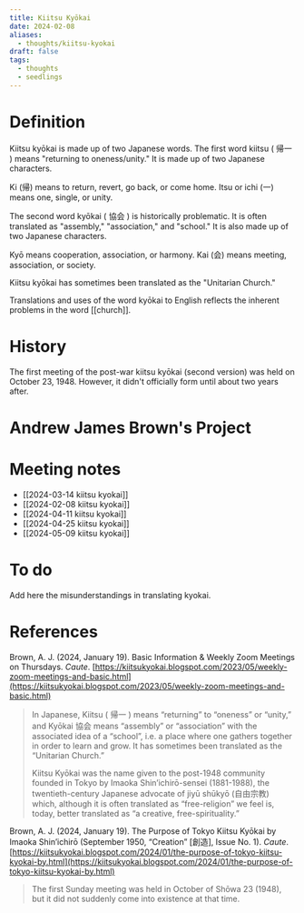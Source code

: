 ```yaml
---
title: Kiitsu Kyōkai
date: 2024-02-08
aliases:
  - thoughts/kiitsu-kyokai
draft: false
tags:
  - thoughts
  - seedlings
---
```

# Definition

Kiitsu kyōkai is made up of two Japanese words. The first word kiitsu ( 帰一 ) means "returning to oneness/unity." It is made up of two Japanese characters.

Ki (帰) means to return, revert, go back, or come home.
Itsu or ichi (一) means one, single, or unity.

The second word kyōkai ( 協会 ) is historically problematic. It is often translated as "assembly," "association," and "school." It is also made up of two Japanese characters.

Kyō means cooperation, association, or harmony.
Kai (会) means meeting, association, or society.

Kiitsu kyōkai has sometimes been translated as the "Unitarian Church."

Translations and uses of the word kyōkai to English reflects the inherent problems in the word [[church]].

# History

The first meeting of the post-war kiitsu kyōkai (second version) was held on October 23, 1948. However, it didn't officially form until about two years after.

# Andrew James Brown's Project



# Meeting notes

- [[2024-03-14 kiitsu kyokai]]
- [[2024-02-08 kiitsu kyokai]]
- [[2024-04-11 kiitsu kyokai]]
- [[2024-04-25 kiitsu kyokai]]
- [[2024-05-09 kiitsu kyokai]]

# To do

Add here the misunderstandings in translating kyokai.

# References

Brown, A. J. (2024, January 19). Basic Information & Weekly Zoom Meetings on Thursdays. _Caute_. [https://kiitsukyokai.blogspot.com/2023/05/weekly-zoom-meetings-and-basic.html](https://kiitsukyokai.blogspot.com/2023/05/weekly-zoom-meetings-and-basic.html)

>In Japanese, Kiitsu ( 帰一 ) means “returning” to “oneness” or “unity,” and Kyōkai 協会 means “assembly” or “association” with the associated idea of a “school”, i.e. a place where one gathers together in order to learn and grow. It has sometimes been translated as the “Unitarian Church.”
>
>Kiitsu Kyōkai was the name given to the post-1948 community founded in Tokyo by Imaoka Shin’ichirō-sensei (1881-1988), the twentieth-century Japanese advocate of jiyū shūkyō (自由宗教) which, although it is often translated as “free-religion” we feel is, today, better translated as “a creative, free-spirituality.”

Brown, A. J. (2024, January 19). The Purpose of Tokyo Kiitsu Kyōkai by Imaoka Shin’ichirō (September 1950, “Creation” [創造], Issue No. 1). _Caute_. [https://kiitsukyokai.blogspot.com/2024/01/the-purpose-of-tokyo-kiitsu-kyokai-by.html](https://kiitsukyokai.blogspot.com/2024/01/the-purpose-of-tokyo-kiitsu-kyokai-by.html)

>The first Sunday meeting was held in October of Shōwa 23 (1948), but it did not suddenly come into existence at that time.